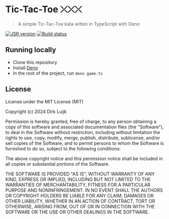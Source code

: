 # Tic-Tac-Toe ⤫⤫⤫

> A simple Tic-Tac-Toe kata witten in TypeScript with Deno 

[![JSR version](http://img.shields.io/jsr/v/@dirkluijk/tic-tac-toe.svg)](https://jsr.io/@dirkluijk/tic-tac-toe)
[![Build status](https://github.com/dirkluijk/tic-tac-toe/actions/workflows/ci.yml/badge.svg?branch=main)](https://github.com/dirkluijk/tic-tac-toe/actions/workflows/ci.yml)

## Running locally

* Clone this repository
* Install [Deno](https://deno.com/)
* In the root of the project, run `deno game.ts` 

## License

License under the MIT License (MIT)

Copyright (c) 2024 Dirk Luijk

Permission is hereby granted, free of charge, to any person obtaining a copy
of this software and associated documentation files (the "Software"), to deal
in the Software without restriction, including without limitation the rights
to use, copy, modify, merge, publish, distribute, sublicense, and/or sell
copies of the Software, and to permit persons to whom the Software is
furnished to do so, subject to the following conditions:

The above copyright notice and this permission notice shall be included in all
copies or substantial portions of the Software.

THE SOFTWARE IS PROVIDED "AS IS", WITHOUT WARRANTY OF ANY KIND, EXPRESS OR
IMPLIED, INCLUDING BUT NOT LIMITED TO THE WARRANTIES OF MERCHANTABILITY,
FITNESS FOR A PARTICULAR PURPOSE AND NONINFRINGEMENT. IN NO EVENT SHALL THE
AUTHORS OR COPYRIGHT HOLDERS BE LIABLE FOR ANY CLAIM, DAMAGES OR OTHER
LIABILITY, WHETHER IN AN ACTION OF CONTRACT, TORT OR OTHERWISE, ARISING FROM,
OUT OF OR IN CONNECTION WITH THE SOFTWARE OR THE USE OR OTHER DEALINGS IN THE
SOFTWARE.
